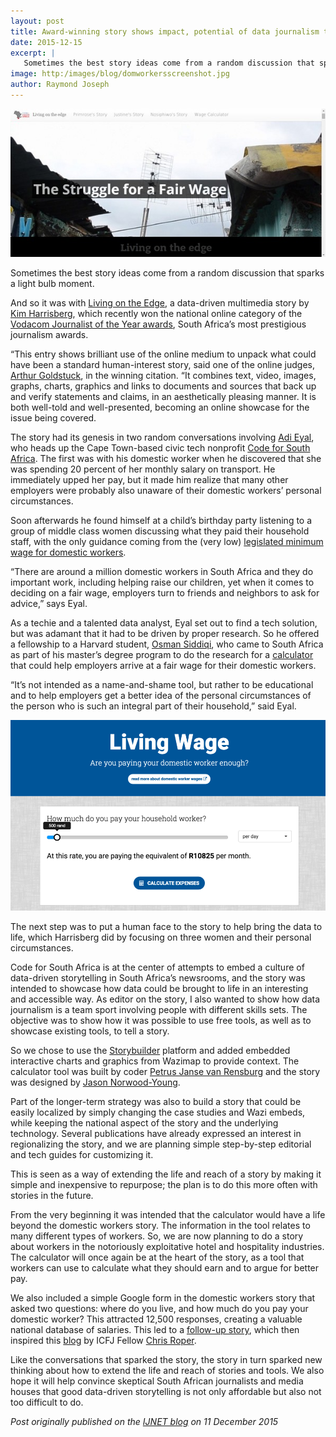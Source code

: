```yaml
---
layout: post
title: Award-winning story shows impact, potential of data journalism tools
date: 2015-12-15
excerpt: |
   Sometimes the best story ideas come from a random discussion that sparks a light bulb moment.
image: http:/images/blog/domworkersscreenshot.jpg
author: Raymond Joseph
---
```



<img src="/images/blog/domworkersscreenshot.jpg">

Sometimes the best story ideas come from a random discussion that sparks a light bulb moment.

And so it was with [Living on the Edge](http://livingwage.code4sa.org/), a data-driven multimedia story by [Kim Harrisberg](https://twitter.com/kimharrisberg), which recently won the national online category of the [Vodacom Journalist of the Year awards](http://journalist.vodacom.co.za/pages/Default.aspx), South Africa’s most prestigious journalism awards.

“This entry shows brilliant use of the online medium to unpack what could have been a standard human-interest story, said one of the online judges, [Arthur Goldstuck](http://www.linkedin.com/profile/view?id=AAEAAAAAU9sBf6BYRwYvKh3DHq0eVIm4Kig8Ngo), in the winning citation. “It combines text, video, images, graphs, charts, graphics and links to documents and sources that back up and verify statements and claims, in an aesthetically pleasing manner. It is both well-told and well-presented, becoming an online showcase for the issue being covered.

The story had its genesis in two random conversations involving [Adi Eyal](https://twitter.com/soapsudtycoon), who heads up the Cape Town-based civic tech nonprofit [Code for South Africa](http://www.code4sa.org/). The first was with his domestic worker when he discovered that she was spending 20 percent of her monthly salary on transport. He immediately upped her pay, but it made him realize that many other employers were probably also unaware of their domestic workers’ personal circumstances.

Soon afterwards he found himself at a child’s birthday party listening to a group of middle class women discussing what they paid their household staff, with the only guidance coming from the (very low) [legislated minimum wage for domestic workers](http://www.labour.gov.za/DOL/downloads/legislation/sectoral-determinations/basic-conditions-of-employment/Correction%20Notice%20Domestic%20worker%202014.pdf).

“There are around a million domestic workers in South Africa and they do important work, including helping raise our children, yet when it comes to deciding on a fair wage, employers turn to friends and neighbors to ask for advice,” says Eyal.

As a techie and a talented data analyst, Eyal set out to find a tech solution, but was adamant that it had to be driven by proper research. So he offered a fellowship to a Harvard student, [Osman Siddiqi](https://twitter.com/osmsiddiqi), who came to South Africa as part of his master’s degree program to do the research for a [calculator](http://living-wage.co.za/) that could help employers arrive at a fair wage for their domestic workers.

“It’s not intended as a name-and-shame tool, but rather to be educational and to help employers get a better idea of the personal circumstances of the person who is such an integral part of their household,” said Eyal.

<img src="/images/blog/living-wage.png">

The next step was to put a human face to the story to help bring the data to life, which Harrisberg did by focusing on three women and their personal circumstances.

Code for South Africa is at the center of attempts to embed a culture of data-driven storytelling in South Africa’s newsrooms, and the story was intended to showcase how data could be brought to life in an interesting and accessible way. As editor on the story, I also wanted to show how data journalism is a team sport involving people with different skills sets. The objective was to show how it was possible to use free tools, as well as to showcase existing tools, to tell a story.

So we chose to use the [Storybuilder](http://storybuilder.jumpstart.ge/en) platform and added embedded interactive charts and graphics from Wazimap to provide context. The calculator tool was built by coder [Petrus Janse van Rensburg](https://twitter.com/PetrusJvR) and the story was designed by [Jason Norwood-Young](https://twitter.com/j_norwood_young).

Part of the longer-term strategy was also to build a story that could be easily localized by simply changing the case studies and Wazi embeds, while keeping the national aspect of the story and the underlying technology. Several publications have already expressed an interest in regionalizing the story, and we are planning simple step-by-step editorial and tech guides for customizing it.

This is seen as a way of extending the life and reach of a story by making it simple and inexpensive to repurpose; the plan is to do this more often with stories in the future.

From the very beginning it was intended that the calculator would have a life beyond the domestic workers story. The information in the tool relates to many different types of workers. So, we are now planning to do a story about workers in the notoriously exploitative hotel and hospitality industries. The calculator will once again be at the heart of the story, as a tool that workers can use to calculate what they should earn and to argue for better pay.

We also included a simple Google form in the domestic workers story that asked two questions: where do you live, and how much do you pay your domestic worker? This attracted 12,500 responses, creating a valuable national database of salaries. This led to a [follow-up story](http://www.news24.com/SouthAfrica/News/How-much-do-you-pay-your-domestic-worker-20150928), which then inspired this [blog](http://ijnet.org/en/blog/building-data-journalism-products-users-mind) by ICFJ Fellow [Chris Roper](https://twitter.com/ChrisRoper).

Like the conversations that sparked the story, the story in turn sparked new thinking about how to extend the life and reach of stories and tools. We also hope it will help convince skeptical South African journalists and media houses that good data-driven storytelling is not only affordable but also not too difficult to do.

*Post originally published on the [IJNET blog](http://ijnet.org/en/blog/award-winning-story-shows-impact-potential-data-journalism-tools) on 11 December 2015*